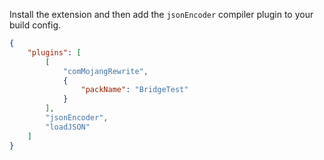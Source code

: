 Install the extension and then add the `jsonEncoder` compiler plugin to your build config.

```json
{
    "plugins": [
        [
            "comMojangRewrite",
            {
                "packName": "BridgeTest"
            }
        ],
        "jsonEncoder",
        "loadJSON"
    ]
}

```
